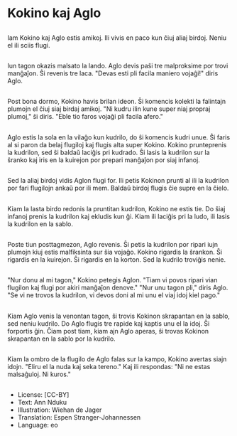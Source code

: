 # Kokino kaj Aglo

##
Iam Kokino kaj Aglo estis amikoj. Ili vivis en paco kun ĉiuj aliaj birdoj. Neniu el ili sciis flugi.

##
Iun tagon okazis malsato la lando. Aglo devis paŝi tre malproksime por trovi manĝaĵon. Ŝi revenis tre laca. "Devas esti pli facila maniero vojaĝi!" diris Aglo.

##
Post bona dormo, Kokino havis brilan ideon. Ŝi komencis kolekti la falintajn plumojn el ĉiuj siaj birdaj amikoj. "Ni kudru ilin kune super niaj propraj plumoj," ŝi diris. "Eble tio faros vojaĝi pli facila afero."

##
Aglo estis la sola en la vilaĝo kun kudrilo, do ŝi komencis kudri unue. Ŝi faris al si paron da belaj flugiloj kaj flugis alta super Kokino. Kokino prunteprenis la kudrilon, sed ŝi baldaŭ laciĝis pri kudrado. Ŝi lasis la kudrilon sur la ŝranko kaj iris en la kuirejon por prepari manĝaĵon por siaj infanoj.

##
Sed la aliaj birdoj vidis Aglon flugi for. Ili petis Kokinon prunti al ili la kudrilon por fari flugilojn ankaŭ por ili mem. Baldaŭ birdoj flugis ĉie supre en la ĉielo.

##
Kiam la lasta birdo redonis la pruntitan kudrilon, Kokino ne estis tie. Do ŝiaj infanoj prenis la kudrilon kaj ekludis kun ĝi. Kiam ili laciĝis pri la ludo, ili lasis la kudrilon en la sablo.

##
Poste tiun posttagmezon, Aglo revenis. Ŝi petis la kudrilon por ripari iujn plumojn kiuj estis malfiksinta sur ŝia vojaĝo. Kokino rigardis la ŝrankon. Ŝi rigardis en la kuirejon. Ŝi rigardis en la korton. Sed la kudrilo troviĝis nenie.

##
"Nur donu al mi tagon," Kokino petegis Aglon. "Tiam vi povos ripari vian flugilon kaj flugi por akiri manĝaĵon denove." "Nur unu tagon pli," diris Aglo. "Se vi ne trovos la kudrilon, vi devos doni al mi unu el viaj idoj kiel pago."

##
Kiam Aglo venis la venontan tagon, ŝi trovis Kokinon skrapantan en la sablo, sed neniu kudrilo. Do Aglo flugis tre rapide kaj kaptis unu el la idoj. Ŝi forportis ĝin. Ĉiam post tiam, kiam ajn Aglo aperas, ŝi trovas Kokinon skrapantan en la sablo por la kudrilo.

##
Kiam la ombro de la flugilo de Aglo falas sur la kampo, Kokino avertas siajn idojn. "Eliru el la nuda kaj seka tereno." Kaj ili respondas: "Ni ne estas malsaĝuloj. Ni kuros."

##
* License: [CC-BY]
* Text: Ann Nduku
* Illustration: Wiehan de Jager
* Translation: Espen Stranger-Johannessen
* Language: eo
